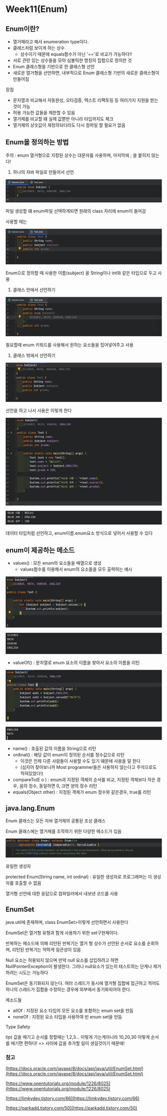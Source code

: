 # Week11(Enum)

## Enum이란?

* 열거체라고 해서 enumeration type이다.
* 클래스처럼 보이게 하는 상수
  * 상수이기 때문에 equals함수가 아닌 '=='로 비교가 가능하다!!
* 서로 관련 있는 상수들을 모아 심볼릭한 명칭의 집합으로 정의한 것
* Enum 클래스형을 기반으로 한 클래스형 선언
* 새로운 열거형을 선언하면, 내부적으로 Enum 클래스형 기반의 새로운 클래스형이 만들어짐

장점

* 문자열과 비교해서 자동완성, 오타검증, 텍스트 리팩토링 등 여러가지 지원을 받는 것이 가능
* 허용 가능한 값들을 제한할 수 있음
* 열거체를 비교할 떄 실제 값뿐만 아니라 타입까지도 체크
* 열거체의 상숫값이 재정의되더라도 다시 컴파일 할 필요가 없음

## Enum을 정의하는 방법

주의 : enum 열거형으로 지정된 상수는 대문자를 사용하며, 마지막에 ; 을 붙히지 않는다!

1. 하나의 자바 파일로 만들어서 선언

![](../.gitbook/assets/enum1.png)

파일 생성할 떄 enum파일 선택하게되면 원래의 class 자리에 enum이 들어감

사용할 때는

![](../.gitbook/assets/enum2.png)

Enum으로 정의할 때 사용한 이름(subject) 을 String이나 int와 같은 타입으로 두고 사용

1. 클래스 안에서 선언하기

![](../.gitbook/assets/enum3.png)

필요할때 enum 키워드를 사용해서 원하는 요소들을 집어넣어주고 사용

1. 클래스 밖에서 선언하기

![](../.gitbook/assets/enum4.png)

선언을 하고 나서 사용은 이렇게 한다

![](../.gitbook/assets/enum5.png)

![](../.gitbook/assets/enum6.png)

데이터 타입처럼 선언하고, enum이름.enum요소 방식으로 넣어서 사용할 수 있다

## enum이 제공하는 메소드

* values() : 모든 enum의 요소들을 배열으로 생성
  * values함수를 이용해서 enum의 요소들을 모두 출력하는 예시

![](<../.gitbook/assets/enum7 (3).png>)

![](../.gitbook/assets/enum8.png)

* valueOf() : 문자열로 enum 요소의 이름을 찾아서 요소의 이름을 리턴

![](../.gitbook/assets/enum9.png)

![](../.gitbook/assets/enum10.png)

* name() : 호출된 값의 이름을 String으로 리턴
* ordinal() : 해당 값이 enum이 정의된 순서를 정수값으로 리턴
  * 이것은 언제 다른 사람들이 사용할 수도 있기 떄문에 사용을 덜 한다
  * (심지어 찾아보니까 Most programmer들은 사용하지 않는다고 주석으로도 적혀있었다!)
* compareTo(E o ) : enum과 지정된 객체의 순서를 비교, 지정된 객체보다 작은 경우, 음의 정수, 동일하면 0, 크면 양의 정수 리턴
* equals(Object other) : 지정된 객체가 enum 정수와 같은경우, true를 리턴

## java.lang.Enum

Enum 클래스는 모든 자바 열거체의 공통된 조상 클래스

Enum 클래스에는 열거체를 조작하기 위한 다양한 메소드가 있음

![](../.gitbook/assets/enum11.png)

유일한 생성자

protected Enum(String name, int ordinal) : 유일한 생성자로 프로그래머는 이 생성자를 호출할 수 없음

열거형 선언에 대한 응답으로 컴파일러에서 내보낸 코드를 사용

## EnumSet

java.util에 존재하며, class EnumSet>이렇게 선언하면서 사용한다

EnumSet은 열거형 유형과 함게 사용하기 위한 set구현체이다.

반복하는 메소드에 의해 리턴된 반복기는 열거 형 상수가 선언된 순서로 요소를 순회하며, 리턴된 반복기는 약하게 일관성이 있음

Null 요소는 허용되지 않으며 만약 null 요소를 삽입하려고 하면 NullPointerException이 발생한다. 그러나 null요소가 있는지 테스트하는 단계나 제거하려는 시도는 가능하다

EnumSet은 동기화되지 않는다. 여러 스레드가 동시에 열거형 집합에 접근하고 적어도 하나의 스레드가 집합을 수정하는 경우에 외부에서 동기화되어야 한다.

메소드들

* allOf : 지정된 요소 타입의 모든 요소를 포함하는 enum set을 만듬
* noneOf : 지정된 요소 타입을 사용하여 빈 enum set을 만듬

Type Safety

tip) 값을 매기고 순서를 정할때는 1,2,3... 이렇게 가는게아니라 10,20,30 이렇게 순서를 매기면 편하다! => 사이에 값을 추가할 일이 생길것이기 때문에!

### 참고

[https://docs.oracle.com/javase/8/docs/api/java/util/EnumSet.html](https://docs.oracle.com/javase/8/docs/api/java/util/EnumSet.html)

[https://www.opentutorials.org/module/1226/8025](https://www.opentutorials.org/module/1226/8025)

[https://limkydev.tistory.com/66](https://limkydev.tistory.com/66)

[https://parkadd.tistory.com/50](https://parkadd.tistory.com/50)
